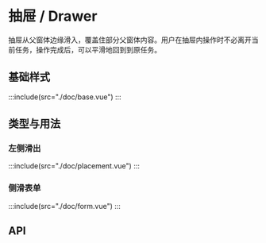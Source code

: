 # 抽屉 / Drawer
抽屉从父窗体边缘滑入，覆盖住部分父窗体内容。用户在抽屉内操作时不必离开当前任务，操作完成后，可以平滑地回到到原任务。

## 基础样式
:::include(src="./doc/base.vue")
:::

## 类型与用法

### 左侧滑出
:::include(src="./doc/placement.vue")
:::

### 侧滑表单
:::include(src="./doc/form.vue")
:::
## API
<api-doc name="Drawer" :doc="require('./api.json')"></api-doc>

